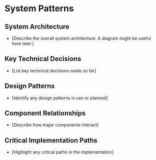 # System Patterns

## System Architecture

- [Describe the overall system architecture. A diagram might be useful here later.]

## Key Technical Decisions

- [List key technical decisions made so far]

## Design Patterns

- [Identify any design patterns in use or planned]

## Component Relationships

- [Describe how major components interact]

## Critical Implementation Paths

- [Highlight any critical paths in the implementation]
